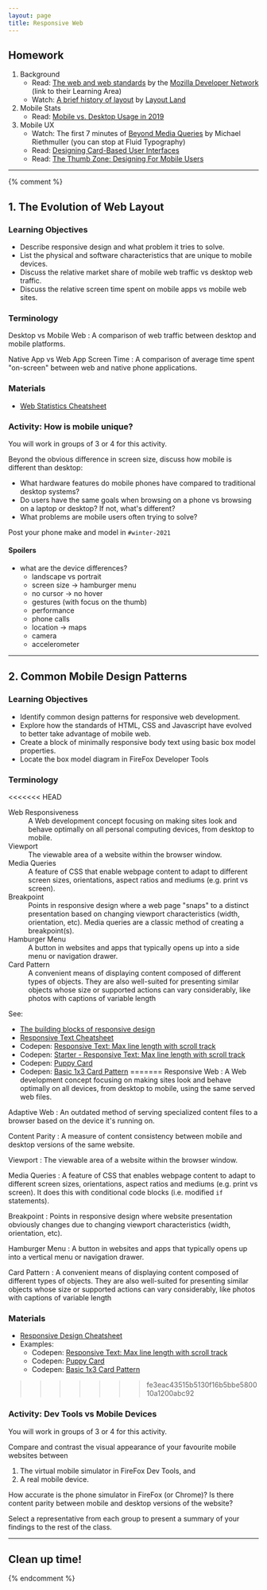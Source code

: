 ```yaml
---
layout: page
title: Responsive Web
---
```


## Homework
1. Background
    - Read: [The web and web standards](https://developer.mozilla.org/en-US/docs/Learn/Getting_started_with_the_web/The_web_and_web_standards) by the [Mozilla Developer Network](https://developer.mozilla.org/en-US/docs/Learn) (link to their Learning Area)
    - Watch: [A brief history of layout](https://youtu.be/E005mjqpZ9Y) by [Layout Land](https://www.youtube.com/c/LayoutLand/)
2. Mobile Stats
    - Read: [Mobile vs. Desktop Usage in 2019](https://www.perficient.com/insights/research-hub/mobile-vs-desktop-usage-study)
3. Mobile UX
    - Watch: The first 7 minutes of [Beyond Media Queries](https://vimeo.com/235428198) by Michael Riethmuller (you can stop at Fluid Typography)
    - Read: [Designing Card-Based User Interfaces](https://www.smashingmagazine.com/2016/10/designing-card-based-user-interfaces/)
    - Read: [The Thumb Zone: Designing For Mobile Users](https://www.smashingmagazine.com/2016/09/the-thumb-zone-designing-for-mobile-users/)

---

{% comment %}

## 1. The Evolution of Web Layout
### Learning Objectives
- Describe responsive design and what problem it tries to solve.
- List the physical and software characteristics that are unique to mobile devices.
- Discuss the relative market share of mobile web traffic vs desktop web traffic.
- Discuss the relative screen time spent on mobile apps vs mobile web sites.

### Terminology
Desktop vs Mobile Web
: A comparison of web traffic between desktop and mobile platforms.

Native App vs Web App Screen Time
: A comparison of average time spent "on-screen" between web and native phone applications.

### Materials
- [Web Statistics Cheatsheet]({{site.baseurl}}/cheatsheets/mobile-stats)

### Activity: How is mobile unique?
You will work in groups of 3 or 4 for this activity. 

Beyond the obvious difference in screen size, discuss how mobile is different than desktop:
- What hardware features do mobile phones have compared to traditional desktop systems?
- Do users have the same goals when browsing on a phone vs browsing on a laptop or desktop? If not, what's different?
- What problems are mobile users often trying to solve?

Post your phone make and model in `#winter-2021`

#### Spoilers
- what are the device differences?
  - landscape vs portrait
  - screen size -> hamburger menu
  - no cursor -> no hover
  - gestures (with focus on the thumb)
  - performance
  - phone calls
  - location -> maps
  - camera
  - accelerometer

---

## 2. Common Mobile Design Patterns
### Learning Objectives
- Identify common design patterns for responsive web development.
- Explore how the standards of HTML, CSS and Javascript have evolved to better take advantage of mobile web.
- Create a block of minimally responsive body text using basic box model properties.
- Locate the box model diagram in FireFox Developer Tools

### Terminology
<<<<<<< HEAD
<dl>
  <dt>Web Responsiveness</dt>
  <dd>A Web development concept focusing on making sites look and behave optimally on all personal computing devices, from desktop to mobile.</dd>
  <dt>Viewport</dt>
  <dd>The viewable area of a website within the browser window.</dd>
  <dt>Media Queries</dt>
  <dd>A feature of CSS that enable webpage content to adapt to different screen sizes, orientations, aspect ratios and mediums (e.g. print vs screen).</dd>
  <dt>Breakpoint</dt>
  <dd>Points in responsive design where a web page "snaps" to a distinct presentation based on changing viewport characteristics (width, orientation, etc). Media queries are a classic method of creating a breakpoint(s).</dd>
  <dt>Hamburger Menu</dt>
  <dd>A button in websites and apps that typically opens up into a side menu or navigation drawer.</dd>
  <dt>Card Pattern</dt>
  <dd>A convenient means of displaying content composed of different types of objects. They are also well-suited for presenting similar objects whose size or supported actions can vary considerably, like photos with captions of variable length</dd>
</dl>

See: 
- [The building blocks of responsive design](https://developer.mozilla.org/en-US/docs/Web/Progressive_web_apps/Responsive/responsive_design_building_blocks)
- [Responsive Text Cheatsheet]({{site.baseurl}}/cheatsheets/design/responsiveness)
- Codepen: [Responsive Text: Max line length with scroll track](https://codepen.io/browsertherapy/pen/RwaJmbx)
- Codepen: [Starter - Responsive Text: Max line length with scroll track](https://codepen.io/browsertherapy/pen/dyMKEzd)
- Codepen: [Puppy Card](https://codepen.io/browsertherapy/pen/mdPWXZb)
- Codepen: [Basic 1x3 Card Pattern](https://codepen.io/browsertherapy/pen/vYGxRNB)
=======
Responsive Web
: A Web development concept focusing on making sites look and behave optimally on all devices, from desktop to mobile, using the same served web files.

Adaptive Web
: An outdated method of serving specialized content files to a browser based on the device it's running on.

Content Parity
: A measure of content consistency between mobile and desktop versions of the same website.

Viewport
: The viewable area of a website within the browser window.

Media Queries
: A feature of CSS that enables webpage content to adapt to different screen sizes, orientations, aspect ratios and mediums (e.g. print vs screen). It does this with conditional code blocks (i.e. modified `if` statements).

Breakpoint
: Points in responsive design where website presentation obviously changes due to changing viewport characteristics (width, orientation, etc).

Hamburger Menu
: A button in websites and apps that typically opens up into a vertical menu or navigation drawer.

Card Pattern
: A convenient means of displaying content composed of different types of objects. They are also well-suited for presenting similar objects whose size or supported actions can vary considerably, like photos with captions of variable length

### Materials
- [Responsive Design Cheatsheet]({{site.baseurl}}/cheatsheets/responsive-design)
- Examples: 
  - Codepen: [Responsive Text: Max line length with scroll track](https://codepen.io/browsertherapy/pen/RwaJmbx)
  - Codepen: [Puppy Card](https://codepen.io/browsertherapy/pen/mdPWXZb)
  - Codepen: [Basic 1x3 Card Pattern](https://codepen.io/browsertherapy/pen/vYGxRNB)
>>>>>>> fe3eac43515b5130f16b5bbe580010a1200abc92

### Activity: Dev Tools vs Mobile Devices
You will work in groups of 3 or 4 for this activity.

Compare and contrast the visual appearance of your favourite mobile websites between
1. The virtual mobile simulator in FireFox Dev Tools, and
2. A real mobile device.

How accurate is the phone simulator in FireFox (or Chrome)? Is there content parity between mobile and desktop versions of the website?

Select a representative from each group to present a summary of your findings to the rest of the class.

---

## Clean up time!

{% endcomment %}